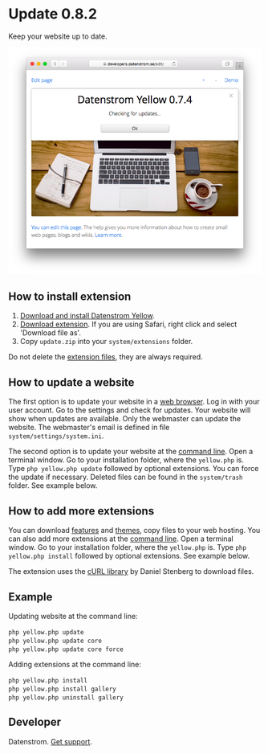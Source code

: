 Update 0.8.2
============
Keep your website up to date.

<p align="center"><img src="update-screenshot.png?raw=true" alt="Screenshot"></p>

## How to install extension

1. [Download and install Datenstrom Yellow](https://github.com/datenstrom/yellow/).
2. [Download extension](https://github.com/datenstrom/yellow-extensions/raw/master/zip/update.zip). If you are using Safari, right click and select 'Download file as'.
3. Copy `update.zip` into your `system/extensions` folder.

Do not delete the [extension files](update.ini), they are always required.

## How to update a website

The first option is to update your website in a [web browser](https://github.com/datenstrom/yellow-extensions/tree/master/features/edit). Log in with your user account. Go to the settings and check for updates. Your website will show when updates are available. Only the webmaster can update the website. The webmaster's email is defined in file `system/settings/system.ini`.

The second option is to update your website at the [command line](https://github.com/datenstrom/yellow-extensions/tree/master/features/command). Open a terminal window. Go to your installation folder, where the `yellow.php` is. Type `php yellow.php update` followed by optional extensions. You can force the update if necessary. Deleted files can be found in the `system/trash` folder. See example below.

## How to add more extensions

You can download [features](https://developers.datenstrom.se/features/) and [themes](https://developers.datenstrom.se/themes/), copy files to your web hosting. You can also add more extensions at the [command line](https://github.com/datenstrom/yellow-extensions/tree/master/features/command). Open a terminal window. Go to your installation folder, where the `yellow.php` is. Type `php yellow.php install` followed by optional extensions. See example below.

The extension uses the [cURL library](https://github.com/curl/curl) by Daniel Stenberg to download files.

## Example

Updating website at the command line:
 
`php yellow.php update`  
`php yellow.php update core`  
`php yellow.php update core force`  

Adding extensions at the command line:

`php yellow.php install`  
`php yellow.php install gallery`  
`php yellow.php uninstall gallery`  

## Developer

Datenstrom. [Get support](https://developers.datenstrom.se/help/support).

